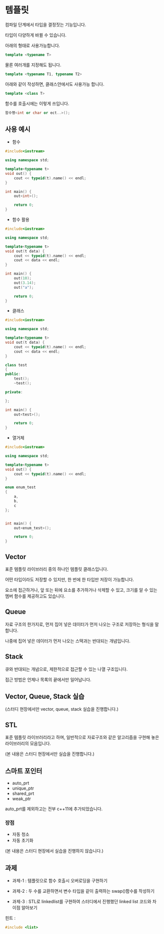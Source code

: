 # 템플릿

컴파일 단계에서 타입을 결정짓는 기능입니다.

타입이 다양하게 바뀔 수 있습니다.

아래의 형태로 사용가능합니다.

```c++
template <typename T>
```

물론 여러개를 지정해도 됩니다.

```c++
template <typename T1, typename T2>
```

아래와 같이 작성하면,  클래스안에서도 사용가능 합니다.

```c++
template <class T>
```

함수를 호출시에는 이렇게 쓰입니다.

```c++
함수명<int or char or ect..>();
```

## 사용 예시

* 함수

```c++
#include<iostream>

using namespace std;

template<typename t>
void out() {
    cout << typeid(t).name() << endl;
}

int main() {
    out<int>();

    return 0;
}
```

* 함수 활용

```c++
#include<iostream>

using namespace std;

template<typename t>
void out(t data) {
    cout << typeid(t).name() << endl;
    cout << data << endl;
}

int main() {
    out(10);
    out(3.14);
    out("a");

    return 0;
}
```

* 클래스

```c++
#include<iostream>

using namespace std;

template<typename t>
void out(t data) {
    cout << typeid(t).name() << endl;
    cout << data << endl;
}

class test
{
public:
    test();
    ~test();

private:

};

int main() {
    out<test>();

    return 0;
}
```

* 열거체

```c++
#include<iostream>

using namespace std;

template<typename t>
void out() {
    cout << typeid(t).name() << endl;
}

enum enum_test
{
    a,
    b,
    c
};


int main() {
    out<enum_test>();

    return 0;
}
```

## Vector

표준 템플릿 라이브러리 중의 하나인 템플릿 클래스입니다.

어떤 타입이라도 저장할 수 있지만, 한 번에 한 타입만 저장이 가능합니다.

요소에 접근하거나, 앞 또는 뒤에 요소를 추가하거나 삭제할 수 있고, 크기를 알 수 있는 멤버 함수를 제공하고도 있습니다.

## Queue

자료 구조의 한가지로, 먼저 집어 넣은 데이터가 먼저 나오는 구조로 저장하는 형식을 말합니다.

나중에 집어 넣은 데이터가 먼저 나오는 스택과는 반대되는 개념입니다.

## Stack

큐와 반대되는 개념으로, 제한적으로 접근할 수 있는 나열 구조입니다.

접근 방법은 언제나 목록의 끝에서만 일어납니다.

## Vector, Queue, Stack 실습

(스터디 현장에서만 vector, queue, stack 실습을 진행합니다.)

## STL

표준 템플릿 라이브러리라고 하며, 일반적으로 자료구조와 같은 알고리즘을 구현해 놓은 라이브러리의 모음입니다.

(본 내용은 스터디 현장에서만 실습을 진행합니다.)

## 스마트 포인터

* auto_prt
* unique_ptr
* shared_prt
* weak_ptr

auto_prt를 제외하고는 전부 c++11에 추가되었습니다.

### 장점

* 자동 청소
* 자동 초기화

(본 내용은 스터디 현장에서 실습을 진행하지 않습니다.)

## 과제

* 과제-1 : 템플릿으로 함수 호출시 오버로딩을 구현하기

* 과제-2 : 두 수를 교환하면서 변수 타입을 같이 출력하는 swap()함수를 작성하기

* 과제-3 : STL로 linkedlist를 구현하여 스터디에서 진행했던 linked list 코드와 차이점 알아보기

힌트 :

```c++
#include <list>
```